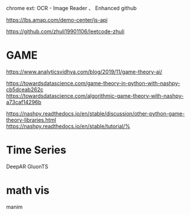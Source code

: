 chrome ext: OCR - Image Reader 、 Enhanced github

https://lbs.amap.com/demo-center/js-api

https://github.com/zhuli19901106/leetcode-zhuli


# GAME
https://www.analyticsvidhya.com/blog/2019/11/game-theory-ai/

https://towardsdatascience.com/game-theory-in-python-with-nashpy-cb5dceab262c   
https://towardsdatascience.com/algorithmic-game-theory-with-nashpy-a73caf14296b

https://nashpy.readthedocs.io/en/stable/discussion/other-python-game-theory-libraries.html    
https://nashpy.readthedocs.io/en/stable/tutorial/% 


# Time Series
DeepAR
GluonTS

# math vis
manim
